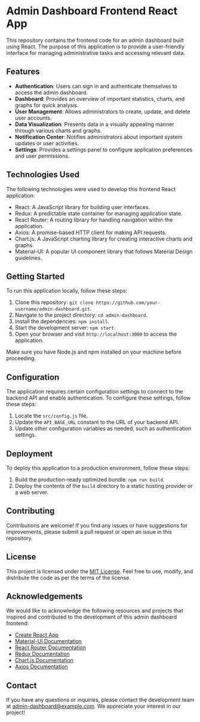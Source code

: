 # Admin Dashboard Frontend React App

This repository contains the frontend code for an admin dashboard built using React. The purpose of this application is to provide a user-friendly interface for managing administrative tasks and accessing relevant data.

## Features

- **Authentication**: Users can sign in and authenticate themselves to access the admin dashboard.
- **Dashboard**: Provides an overview of important statistics, charts, and graphs for quick analysis.
- **User Management**: Allows administrators to create, update, and delete user accounts.
- **Data Visualization**: Presents data in a visually appealing manner through various charts and graphs.
- **Notification Center**: Notifies administrators about important system updates or user activities.
- **Settings**: Provides a settings panel to configure application preferences and user permissions.

## Technologies Used

The following technologies were used to develop this frontend React application:

- React: A JavaScript library for building user interfaces.
- Redux: A predictable state container for managing application state.
- React Router: A routing library for handling navigation within the application.
- Axios: A promise-based HTTP client for making API requests.
- Chart.js: A JavaScript charting library for creating interactive charts and graphs.
- Material-UI: A popular UI component library that follows Material Design guidelines.

## Getting Started

To run this application locally, follow these steps:

1. Clone this repository: `git clone https://github.com/your-username/admin-dashboard.git`.
2. Navigate to the project directory: `cd admin-dashboard`.
3. Install the dependencies: `npm install`.
4. Start the development server: `npm start`.
5. Open your browser and visit `http://localhost:3000` to access the application.

Make sure you have Node.js and npm installed on your machine before proceeding.

## Configuration

The application requires certain configuration settings to connect to the backend API and enable authentication. To configure these settings, follow these steps:

1. Locate the `src/config.js` file.
2. Update the `API_BASE_URL` constant to the URL of your backend API.
3. Update other configuration variables as needed, such as authentication settings.

## Deployment

To deploy this application to a production environment, follow these steps:

1. Build the production-ready optimized bundle: `npm run build`.
2. Deploy the contents of the `build` directory to a static hosting provider or a web server.

## Contributing

Contributions are welcome! If you find any issues or have suggestions for improvements, please submit a pull request or open an issue in this repository.

## License

This project is licensed under the [MIT License](LICENSE). Feel free to use, modify, and distribute the code as per the terms of the license.

## Acknowledgements

We would like to acknowledge the following resources and projects that inspired and contributed to the development of this admin dashboard frontend:

- [Create React App](https://create-react-app.dev/)
- [Material-UI Documentation](https://material-ui.com/)
- [React Router Documentation](https://reactrouter.com/)
- [Redux Documentation](https://redux.js.org/)
- [Chart.js Documentation](https://www.chartjs.org/docs/latest/)
- [Axios Documentation](https://axios-http.com/docs/intro)

## Contact

If you have any questions or inquiries, please contact the development team at [admin-dashboard@example.com](mailto:admin-dashboard@example.com). We appreciate your interest in our project!
